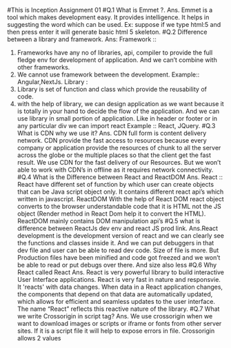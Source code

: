 #This is Inception Assignment 01
#Q.1 What is Emmet ?. 
Ans. Emmet is a tool which makes development easy. It provides intelligence. It helps in suggesting the word which can be used.
Ex: suppose if we type html:5  and then press enter it will generate basic html 5 skeleton.
#Q.2 Difference between a library and framework.
Ans: Framework ::
1.	Frameworks have any no of libraries, api, compiler to provide the full fledge env for development of application. And we can’t combine with other frameworks.
2.	We cannot use framework between the development. Example:: Angular,NextJs.
Library :
1.	Library is set of function and class which provide the reusability of code.
2.	with the help of library, we can design application as we want because it is totally in your hand to decide the flow of the application. And we can use library in small portion of application. Like in header or footer or in any particular div we can import react Example :: React, JQuery.
#Q.3 What is CDN why we use it?
 Ans. CDN full form is content delivery network. CDN provide the fast access to resources because every company or application provide the resources of chunk to all the server across the globe or the multiple places so that the client get the fast result. We use CDN for the fast delivery of our Resources. But we won’t able to work with CDN’s in offline as it requires network connectivity.
#Q.4 What is the Difference between React and ReactDOM 
Ans.
React ::
React have different set of function by which user can create objects that can be Java script object only. It contains different react api’s which written in javascript. 
ReactDOM
With the help of React DOM react object converts to the browser understandable code that it is HTML not the JS object (Render method in React Dom help it to convert the HTML). ReactDOM mainly contains DOM manipulation api’s
#Q.5 what is difference between ReactJs dev env and react JS prod link. 
Ans.React development is the development version of react and we can clearly see the functions and classes inside it. And we can put debuggers in that dev file and user can be able to read dev code. Size of file is more.
But Production files have been minified and code got freezed and we won’t be able to read or put debugs over there. And size also less
#Q.6 Why React called React
Ans. React is very powerful library to build interactive User Interface applications. React is very fast in nature and responsvie. It 'reacts' with data changes. When data in a React application changes, the components that depend on that data are automatically updated, which allows for efficient and seamless updates to the user interface. The name “React” reflects this reactive nature of the library.
#Q.7 What we write Crossorigin in script tag?
Ans. We use crossorigin when we want to download images or scripts or iframe or fonts from other server sites.
If it is a script file it will help to expose errors in file.
Crossorigin allows 2 values <script crossorigin="anonymous|use-credentials">
    anonymous - A cross-origin request is performed. No credentials are sent or required
    use-credentials -- A cross-origin request is performed. Ccredentials are sent (ex: cookie, certificate, some form of authentication).